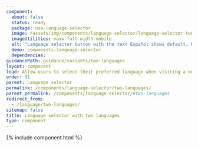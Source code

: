 ```yaml
---
component:
  about: false
  status: ready
  package: usa-language-selector
  image: /assets/img/components/language-selector/language-selector-two-languages.webp
  imageUtilities: maxw-full width-mobile
  alt: "Language selector button with the text Español shows default, hover, and active states."
  demo: components-language-selector
  dependencies:
guidancePath: guidance/variants/two-languages
layout: component
lead: Allow users to select their preferred language when visiting a website in two languages.
order: 01
parent: Language selector
permalink: /components/language-selector/two-languages/
parent_permalink: /components/language-selector/#two-languages
redirect_from:
  - /language/two-languages/
sitemap: false
title: Language selector with two languages
type: component
---
```


{% include component.html %}